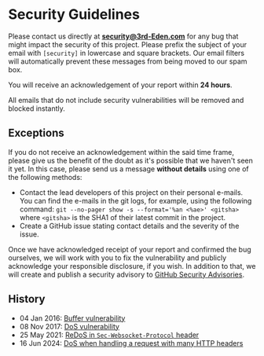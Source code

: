 # Security Guidelines

Please contact us directly at **security@3rd-Eden.com** for any bug that might
impact the security of this project. Please prefix the subject of your email
with `[security]` in lowercase and square brackets. Our email filters will
automatically prevent these messages from being moved to our spam box.

You will receive an acknowledgement of your report within **24 hours**.

All emails that do not include security vulnerabilities will be removed and
blocked instantly.

## Exceptions

If you do not receive an acknowledgement within the said time frame, please give
us the benefit of the doubt as it's possible that we haven't seen it yet. In
this case, please send us a message **without details** using one of the
following methods:

- Contact the lead developers of this project on their personal e-mails. You can
  find the e-mails in the git logs, for example, using the following command:
  `git --no-pager show -s --format='%an <%ae>' <gitsha>` where `<gitsha>` is the
  SHA1 of their latest commit in the project.
- Create a GitHub issue stating contact details and the severity of the issue.

Once we have acknowledged receipt of your report and confirmed the bug
ourselves, we will work with you to fix the vulnerability and publicly
acknowledge your responsible disclosure, if you wish. In addition to that, we
will create and publish a security advisory to
[GitHub Security Advisories](https://github.com/websockets/ws/security/advisories?state=published).

## History

- 04 Jan 2016:
  [Buffer vulnerability](https://github.com/websockets/ws/releases/tag/1.0.1)
- 08 Nov 2017:
  [DoS vulnerability](https://github.com/websockets/ws/releases/tag/3.3.1)
- 25 May 2021:
  [ReDoS in `Sec-Websocket-Protocol` header](https://github.com/websockets/ws/releases/tag/7.4.6)
- 16 Jun 2024:
  [DoS when handling a request with many HTTP headers](https://github.com/websockets/ws/releases/tag/8.17.1)
